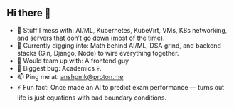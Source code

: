 ## Hi there 👋

- 🔭 Stuff I mess with: AI/ML, Kubernetes, KubeVirt, VMs, K8s networking, and servers that don’t go down (most of the time).
- 🌱 Currently digging into: Math behind AI/ML, DSA grind, and backend stacks (Gin, Django, Node) to wire everything together.
- 👯 Would team up with: A frontend guy
- 🤔 Biggest bug: Academics 💀.
- 📫 Ping me at: anshpmk@proton.me
- ⚡ Fun fact: Once made an AI to predict exam performance — turns out life is just equations with bad boundary conditions.


